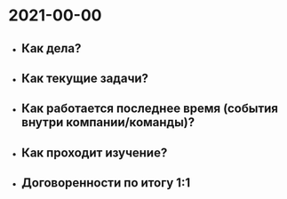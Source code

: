 # 2021-00-00

- Как дела?
  -
- Как текущие задачи?
  -
- Как работается последнее время (события внутри компании/команды)?
  -
- Как проходит изучение?
  -
- Договоренности по итогу 1:1
  -
